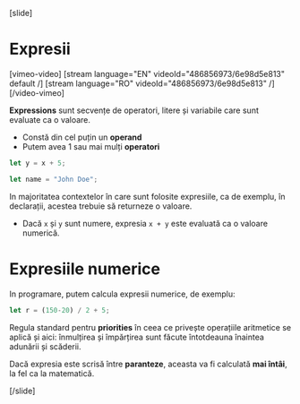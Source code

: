 
[slide]
# Expresii

[vimeo-video]
[stream language="EN" videoId="486856973/6e98d5e813" default /]
[stream language="RO" videoId="486856973/6e98d5e813"  /]
[/video-vimeo]

**Expressions** sunt secvențe de operatori, litere și variabile care sunt evaluate ca o valoare. 
  * Constă din cel puțin un **operand**
  * Putem avea 1 sau mai mulți **operatori**

```js
let y = x + 5;
```
```js
let name = "John Doe";
```
In majoritatea contextelor în care sunt folosite expresiile, ca de exemplu, în declarații, acestea trebuie să returneze o valoare. 

* Dacă `x` și `y` sunt numere, expresia `x + y` este evaluată ca o valoare numerică. 

# Expresiile numerice 
In programare, putem calcula expresii numerice, de exemplu:

```js
let r = (150-20) / 2 + 5;
```

Regula standard pentru **priorities** în ceea ce privește operațiile aritmetice se aplică și aici: înmulțirea și împărțirea sunt făcute întotdeauna înaintea adunării și scăderii. 

Dacă expresia este scrisă între **paranteze**, aceasta va fi calculată **mai întâi**, la fel ca la matematică.


[/slide]